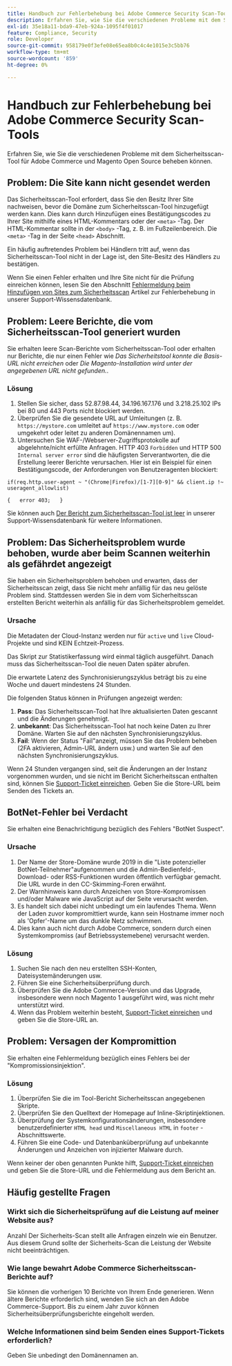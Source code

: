 ```yaml
---
title: Handbuch zur Fehlerbehebung bei Adobe Commerce Security Scan-Tools
description: Erfahren Sie, wie Sie die verschiedenen Probleme mit dem Sicherheitsscan-Tool für Adobe Commerce und Magento Open Source beheben können.
exl-id: 35e18a11-bda9-47eb-924a-1095f4f01017
feature: Compliance, Security
role: Developer
source-git-commit: 958179e0f3efe08e65ea8b0c4c4e1015e3c5bb76
workflow-type: tm+mt
source-wordcount: '859'
ht-degree: 0%

---
```


# Handbuch zur Fehlerbehebung bei Adobe Commerce Security Scan-Tools

Erfahren Sie, wie Sie die verschiedenen Probleme mit dem Sicherheitsscan-Tool für Adobe Commerce und Magento Open Source beheben können.

## Problem: Die Site kann nicht gesendet werden

Das Sicherheitsscan-Tool erfordert, dass Sie den Besitz Ihrer Site nachweisen, bevor die Domäne zum Sicherheitsscan-Tool hinzugefügt werden kann. Dies kann durch Hinzufügen eines Bestätigungscodes zu Ihrer Site mithilfe eines HTML-Kommentars oder der `<meta>` -Tag. Der HTML-Kommentar sollte in der `<body>` -Tag, z. B. im Fußzeilenbereich. Die `<meta>` -Tag in der Seite `<head>` Abschnitt.

Ein häufig auftretendes Problem bei Händlern tritt auf, wenn das Sicherheitsscan-Tool nicht in der Lage ist, den Site-Besitz des Händlers zu bestätigen.

Wenn Sie einen Fehler erhalten und Ihre Site nicht für die Prüfung einreichen können, lesen Sie den Abschnitt [Fehlermeldung beim Hinzufügen von Sites zum Sicherheitsscan](/help/troubleshooting/miscellaneous/error-message-adding-site-into-security-scan.md) Artikel zur Fehlerbehebung in unserer Support-Wissensdatenbank.

## Problem: Leere Berichte, die vom Sicherheitsscan-Tool generiert wurden

Sie erhalten leere Scan-Berichte vom Sicherheitsscan-Tool oder erhalten nur Berichte, die nur einen Fehler wie *Das Sicherheitstool konnte die Basis-URL nicht erreichen* oder *Die Magento-Installation wird unter der angegebenen URL nicht gefunden.*.

### Lösung

1. Stellen Sie sicher, dass 52.87.98.44, 34.196.167.176 und 3.218.25.102 IPs bei 80 und 443 Ports nicht blockiert werden.
1. Überprüfen Sie die gesendete URL auf Umleitungen (z. B. `https://mystore.com` umleitet auf `https://www.mystore.com` oder umgekehrt oder leitet zu anderen Domänennamen um).
1. Untersuchen Sie WAF-/Webserver-Zugriffsprotokolle auf abgelehnte/nicht erfüllte Anfragen. HTTP 403 `Forbidden` und HTTP 500 `Internal server error` sind die häufigsten Serverantworten, die die Erstellung leerer Berichte verursachen. Hier ist ein Beispiel für einen Bestätigungscode, der Anforderungen von Benutzeragenten blockiert:

```code block
if(req.http.user-agent ~ "(Chrome|Firefox)/[1-7][0-9]" && client.ip !~ useragent_allowlist)

{   error 403;   }
```

Sie können auch [Der Bericht zum Sicherheitsscan-Tool ist leer](/help/troubleshooting/miscellaneous/the-security-scan-tool-report-is-blank.md) in unserer Support-Wissensdatenbank für weitere Informationen.

## Problem: Das Sicherheitsproblem wurde behoben, wurde aber beim Scannen weiterhin als gefährdet angezeigt

Sie haben ein Sicherheitsproblem behoben und erwarten, dass der Sicherheitsscan zeigt, dass Sie nicht mehr anfällig für das neu gelöste Problem sind. Stattdessen werden Sie in dem vom Sicherheitsscan erstellten Bericht weiterhin als anfällig für das Sicherheitsproblem gemeldet.

### Ursache

Die Metadaten der Cloud-Instanz werden nur für `active` und `live` Cloud-Projekte und sind KEIN Echtzeit-Prozess.

Das Skript zur Statistikerfassung wird einmal täglich ausgeführt. Danach muss das Sicherheitsscan-Tool die neuen Daten später abrufen.

Die erwartete Latenz des Synchronisierungszyklus beträgt bis zu eine Woche und dauert mindestens 24 Stunden.

Die folgenden Status können in Prüfungen angezeigt werden:

1. **Pass**: Das Sicherheitsscan-Tool hat Ihre aktualisierten Daten gescannt und die Änderungen genehmigt.
1. **unbekannt**: Das Sicherheitsscan-Tool hat noch keine Daten zu Ihrer Domäne. Warten Sie auf den nächsten Synchronisierungszyklus.
1. **Fail**: Wenn der Status &quot;Fail&quot;anzeigt, müssen Sie das Problem beheben (2FA aktivieren, Admin-URL ändern usw.) und warten Sie auf den nächsten Synchronisierungszyklus.

Wenn 24 Stunden vergangen sind, seit die Änderungen an der Instanz vorgenommen wurden, und sie nicht im Bericht Sicherheitsscan enthalten sind, können Sie [Support-Ticket einreichen](/help/help-center-guide/help-center/magento-help-center-user-guide.md#submit-ticket). Geben Sie die Store-URL beim Senden des Tickets an.

## BotNet-Fehler bei Verdacht

Sie erhalten eine Benachrichtigung bezüglich des Fehlers &quot;BotNet Suspect&quot;.

### Ursache

1. Der Name der Store-Domäne wurde 2019 in die &quot;Liste potenzieller BotNet-Teilnehmer&quot;aufgenommen und die Admin-Bedienfeld-, Download- oder RSS-Funktionen wurden öffentlich verfügbar gemacht. Die URL wurde in den CC-Skimming-Foren erwähnt.
1. Der Warnhinweis kann durch Anzeichen von Store-Kompromissen und/oder Malware wie JavaScript auf der Seite verursacht werden.
1. Es handelt sich dabei nicht unbedingt um ein laufendes Thema. Wenn der Laden zuvor kompromittiert wurde, kann sein Hostname immer noch als &#39;Opfer&#39;-Name um das dunkle Netz schwimmen.
1. Dies kann auch nicht durch Adobe Commerce, sondern durch einen Systemkompromiss (auf Betriebssystemebene) verursacht werden.

### Lösung

1. Suchen Sie nach den neu erstellten SSH-Konten, Dateisystemänderungen usw.
1. Führen Sie eine Sicherheitsüberprüfung durch.
1. Überprüfen Sie die Adobe Commerce-Version und das Upgrade, insbesondere wenn noch Magento 1 ausgeführt wird, was nicht mehr unterstützt wird.
1. Wenn das Problem weiterhin besteht, [Support-Ticket einreichen](/help/help-center-guide/help-center/magento-help-center-user-guide.md#submit-ticket) und geben Sie die Store-URL an.

## Problem: Versagen der Kompromittion

Sie erhalten eine Fehlermeldung bezüglich eines Fehlers bei der &quot;Kompromissionsinjektion&quot;.

### Lösung

1. Überprüfen Sie die im Tool-Bericht Sicherheitsscan angegebenen Skripte.
1. Überprüfen Sie den Quelltext der Homepage auf Inline-Skriptinjektionen.
1. Überprüfung der Systemkonfigurationsänderungen, insbesondere benutzerdefinierter `HTML head` und `Miscellaneous HTML` in `footer` -Abschnittswerte.
1. Führen Sie eine Code- und Datenbanküberprüfung auf unbekannte Änderungen und Anzeichen von injizierter Malware durch.

Wenn keiner der oben genannten Punkte hilft, [Support-Ticket einreichen](/help/help-center-guide/help-center/magento-help-center-user-guide.md#submit-ticket) und geben Sie die Store-URL und die Fehlermeldung aus dem Bericht an.

## Häufig gestellte Fragen

### Wirkt sich die Sicherheitsprüfung auf die Leistung auf meiner Website aus?

Anzahl Der Sicherheits-Scan stellt alle Anfragen einzeln wie ein Benutzer. Aus diesem Grund sollte der Sicherheits-Scan die Leistung der Website nicht beeinträchtigen.

### Wie lange bewahrt Adobe Commerce Sicherheitsscan-Berichte auf?

Sie können die vorherigen 10 Berichte von Ihrem Ende generieren. Wenn ältere Berichte erforderlich sind, wenden Sie sich an den Adobe Commerce-Support. Bis zu einem Jahr zuvor können Sicherheitsüberprüfungsberichte eingeholt werden.

### Welche Informationen sind beim Senden eines Support-Tickets erforderlich?

Geben Sie unbedingt den Domänennamen an.
